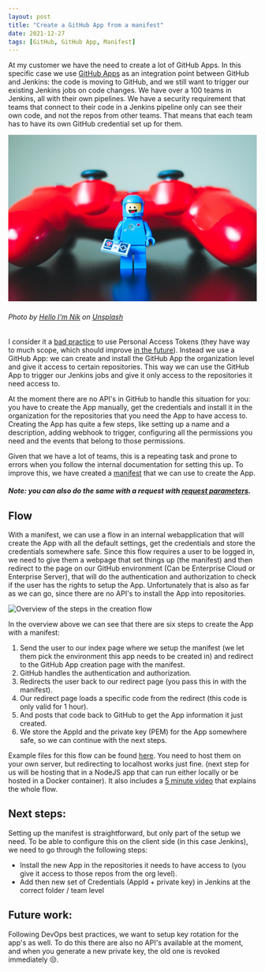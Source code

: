 ```yaml
---
layout: post
title: "Create a GitHub App from a manifest"
date: 2021-12-27
tags: [GitHub, GitHub App, Manifest]
---
```


At my customer we have the need to create a lot of GitHub Apps. In this specific case we use [GitHub Apps](https://docs.github.com/en/developers/apps/building-github-apps/creating-a-github-app) as an integration point between GitHub and Jenkins: the code is moving to GitHub, and we still want to trigger our existing Jenkins jobs on code changes. We have over a 100 teams in Jenkins, all with their own pipelines. We have a security requirement that teams that connect to their code in a Jenkins pipeline only can see their own code, and not the repos from other teams. That means that each team has to have its own GitHub credential set up for them.

![Image of a LEGO figurine dressed in a space suite with a happy expression](/images/2021/20211227/hello-i-m-nik-kLq9cLl5vbs-unsplash.jpg)
###### Photo by <a href="https://unsplash.com/@helloimnik?utm_source=unsplash&utm_medium=referral&utm_content=creditCopyText">Hello I'm Nik</a> on <a href="https://unsplash.com/collections/3589562/robot-like-figures?utm_source=unsplash&utm_medium=referral&utm_content=creditCopyText">Unsplash</a>


I consider it a [bad practice](/blog/2022/01/03/GitHub-Tokens) to use Personal Access Tokens (they have way to much scope, which should improve [in the future](https://github.com/github/roadmap/issues/184)). Instead we use a GitHub App: we can create and install the GitHub App the organization level and give it access to certain repositories. This way we can use the GitHub App to trigger our Jenkins jobs and give it only access to the repositories it need access to.

At the moment there are no API's in GitHub to handle this situation for you: you have to create the App manually, get the credentials and install it in the organization for the repositories that you need the App to have access to. Creating the App has quite a few steps, like setting up a name and a description, adding webhook to trigger, configuring all the permissions you need and the events that belong to those permissions.

Given that we have a lot of teams, this is a repeating task and prone to errors when you follow the internal documentation for setting this up. To improve this, we have created a [manifest](https://docs.github.com/en/developers/apps/building-github-apps/creating-a-github-app-from-a-manifest) that we can use to create the App.
##### Note: you can also do the same with a request with [request parameters](https://docs.github.com/en/developers/apps/building-github-apps/creating-a-github-app-using-url-parameters).

## Flow
With a manifest, we can use a flow in an internal webapplication that will create the App with all the default settings, get the credentials and store the credentials somewhere safe. Since this flow requires a user to be logged in, we need to give them a webpage that set things up (the manifest) and then redirect to the page on our GitHub environment (Can be Enterprise Cloud or Enterprise Server), that will do the authentication and authorization to check if the user has the rights to setup the App. Unfortunately that is also as far as we can go, since there are no API's to install the App into repositories.

![Overview of the steps in the creation flow](/images/2021/20211227/2021/20211227_Flow.png)

In the overview above we can see that there are six steps to create the App with a manifest:
1. Send the user to our index page where we setup the manifest (we let them pick the environment this app needs to be created in) and redirect to the GitHub App creation page with the manifest.
1. GitHub handles the authentication and authorization.
1. Redirects the user back to our redirect page (you pass this in with the manifest).
1. Our redirect page loads a specific code from the redirect (this code is only valid for 1 hour).
1. And posts that code back to GitHub to get the App information it just created.
1. We store the AppId and the private key (PEM) for the App somewhere safe, so we can continue with the next steps.

Example files for this flow can be found [here](https://github.com/rajbos/create-github-app-from-manifest). You need to host them on your own server, but redirecting to localhost works just fine. (next step for us will be hosting that in a NodeJS app that can run either locally or be hosted in a Docker container). It also includes a [5 minute video](https://www.youtube.com/watch?v=PAR22TjG6Wg) that explains the whole flow.

## Next steps:
Setting up the manifest is straightforward, but only part of the setup we need. To be able to configure this on the client side (in this case Jenkins), we need to go through the following steps:

* Install the new App in the repositories it needs to have access to (you give it access to those repos from the org level).
* Add then new set of Credentials (AppId + private key) in Jenkins at the correct folder / team level

## Future work:
Following DevOps best practices, we want to setup key rotation for the app's as well. To do this there are also no API's available at the moment, and when you generate a new private key, the old one is revoked immediately 😒.